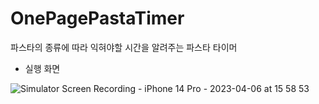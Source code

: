 # OnePagePastaTimer
파스타의 종류에 따라 익혀야할 시간을 알려주는 파스타 타이머

- 실행 화면

![Simulator Screen Recording - iPhone 14 Pro - 2023-04-06 at 15 58 53](https://user-images.githubusercontent.com/119280160/230296139-97db8f4a-3d78-4e25-b543-dc41d3185285.gif)


